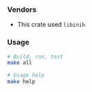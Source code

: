 ### Vendors

- This crate used `libinih`

### Usage

```sh
# Build, run, test
make all

# Usage help
make help

```
